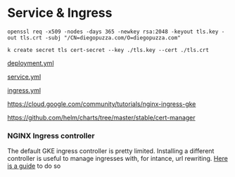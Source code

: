 # Service & Ingress



```shell script
openssl req -x509 -nodes -days 365 -newkey rsa:2048 -keyout tls.key -out tls.crt -subj "/CN=diegopuzza.com/O=diegopuzza.com"
```


```shell script
k create secret tls cert-secret --key ./tls.key --cert ./tls.crt
```

[deployment.yml](deployment.yml)

[service.yml](service.yml)

[ingress.yml](ingress.yml)


https://cloud.google.com/community/tutorials/nginx-ingress-gke

https://github.com/helm/charts/tree/master/stable/cert-manager

### NGINX Ingress controller

The default GKE ingress controller is pretty limited. Installing a different controller is useful to manage ingresses with, for intance, url rewriting. [Here is a guide](https://cloud.google.com/community/tutorials/nginx-ingress-gke) to do so